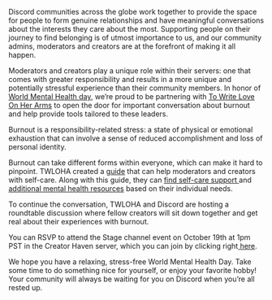 <div class="column-4 w-col w-col-8 w-col-stack">
    <div id="heading-1" class="rich-wrapper">
        <div class="blog-post-content w-richtext">
            <p>Discord communities across the globe work together to provide the space for people to form genuine relationships and have meaningful conversations about the interests they care about the most. Supporting people on their journey to find belonging is of utmost importance to us, and our community admins, moderators and creators are at the forefront of making it all happen.&nbsp;</p>
            <p>Moderators and creators play a unique role within their servers: one that comes with greater responsibility and results in a more unique and potentially stressful experience than their community members. In honor of <a href="https://www.who.int/campaigns/world-mental-health-day/2022">World Mental Health day,</a> we’re proud to be partnering with <a href="https://twloha.com/">To Write Love On Her Arms</a> to open the door for important conversation about burnout and help provide tools tailored to these leaders.</p>
            <p>Burnout is a responsibility-related stress: a state of physical or emotional exhaustion that can involve a sense of reduced accomplishment and loss of personal identity.</p>
            <p>Burnout can take different forms within everyone, which can make it hard to pinpoint. TWLOHA created a <a href="https://twloha.com/self-care/">guide</a> that can help moderators and creators with self-care. Along with this guide, they can <a href="https://twloha.com/find-help/help-by-topic/depression-anxiety/">find self-care support </a>and <a href="https://twloha.com/find-help/24-hour-helplines/">additional mental health resources</a> based on their individual needs.&nbsp;</p>
            <p>To continue the conversation, TWLOHA and Discord are hosting a roundtable discussion where fellow creators<strong> </strong>will sit down together and get real about their experiences with burnout.&nbsp;</p>
            <p>You can RSVP to attend the Stage channel event on October 19th at 1pm PST in the Creator Haven server, which you can join by clicking right<a href="https://share.hsforms.com/1Cx4B5aM9Sny53Th-pzww6w2bach"> here</a>. </p>
            <p>We hope you have a relaxing, stress-free World Mental Health Day. Take some time to do something nice for yourself, or enjoy your favorite hobby! Your community will always be waiting for you on Discord when you’re all rested up. </p>
        </div>
    </div>
    <div class="btn-wrapper w-condition-invisible"><a href="#" class="btn-blog w-dyn-bind-empty w-button"></a></div>
    <div id="heading-2" class="rich-wrapper">
        <div class="blog-post-content w-dyn-bind-empty w-richtext"></div>
    </div>
    <div id="heading-3" class="rich-wrapper">
        <div class="blog-post-content w-dyn-bind-empty w-richtext"></div>
    </div>
    <div id="heading-4" class="rich-wrapper">
        <div class="blog-post-content w-dyn-bind-empty w-richtext"></div>
    </div>
    <div id="heading-5" class="rich-wrapper">
        <div class="blog-post-content w-dyn-bind-empty w-richtext"></div>
    </div>
    <div id="heading-6" class="rich-wrapper">
        <div class="blog-post-content w-dyn-bind-empty w-richtext"></div>
    </div>
    <div id="heading-7" class="rich-wrapper">
        <div class="blog-post-content w-dyn-bind-empty w-richtext"></div>
    </div>
    <div id="heading-8" class="rich-wrapper">
        <div class="blog-post-content w-dyn-bind-empty w-richtext"></div>
    </div>
    <div id="heading-9" class="rich-wrapper">
        <div class="blog-post-content w-dyn-bind-empty w-richtext"></div>
    </div>
    <div id="heading-10" class="rich-wrapper">
        <div class="blog-post-content w-dyn-bind-empty w-richtext"></div>
    </div>
</div>